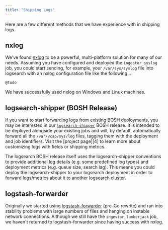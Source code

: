 ```yaml
---
title: "Shipping Logs"
---
```


Here are a few different methods that we have experience with in shipping logs.


## nxlog

We've found [nxlog][1] to be a powerful, multi-platform solution for many of our needs. Assuming you have configured and
deployed the `ingestor_syslog` job, you could start sending, for example, your `/var/sys/syslog` file into logsearch
with an nxlog configuration file like the following...

    @todo

We have successfully used nxlog on Windows and Linux machines.


## logsearch-shipper (BOSH Release)

If you want to start forwarding logs from existing BOSH deployments, you may be interested in our
[`logsearch-shipper`][3] BOSH release. It is intended to be deployed alongside your existing jobs and will, by default,
automatically forward all the `/var/vcap/sys/log` files, tagging them with the deployment and job identifiers. Visit the
[project page][4] to learn more about customizing logs with fields or shipping metrics.

The logsearch BOSH release itself uses the logsearch-shipper conventions to provide additional log details (e.g. some
predefined log types) and deployment metrics (e.g. queue size, search lag). This means you could deploy the
logsearch-shipper to your logsearch deployment in order to forward logs/metrics about it to another logsearch cluster.


## logstash-forwarder

Originally we started using [logstash-forwarder][2] (pre-Go rewrite) and ran into stability problems with large numbers
of files and hanging on instable network connections. Although we still have the `ingestor_lumberjack` job, we haven't
returned to logstash-forwarder since having success with nxlog.


 [1]: http://nxlog-ce.sourceforge.net/
 [2]: https://github.com/elasticsearch/logstash-forwarder
 [3]: https://github.com/logsearch/logsearch-shipper-boshrelease
